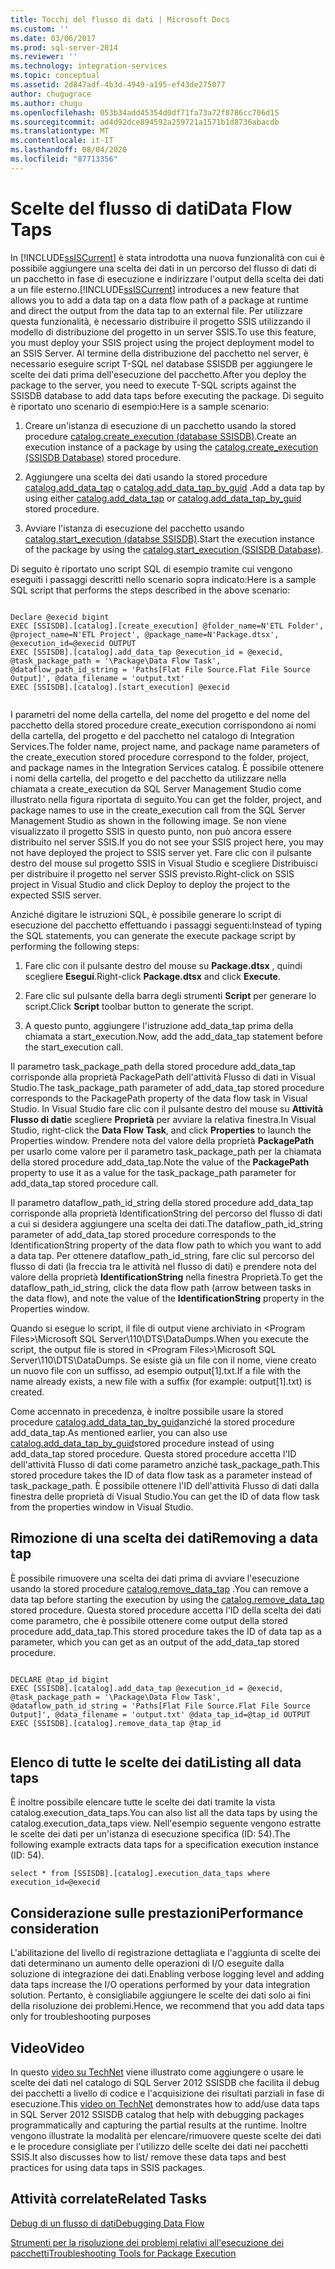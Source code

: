 ```yaml
---
title: Tocchi del flusso di dati | Microsoft Docs
ms.custom: ''
ms.date: 03/06/2017
ms.prod: sql-server-2014
ms.reviewer: ''
ms.technology: integration-services
ms.topic: conceptual
ms.assetid: 2d847adf-4b3d-4949-a195-ef43de275077
author: chugugrace
ms.author: chugu
ms.openlocfilehash: 053b34add45354d0df71fa73a72f8786cc706d15
ms.sourcegitcommit: ad4d92dce894592a259721a1571b1d8736abacdb
ms.translationtype: MT
ms.contentlocale: it-IT
ms.lasthandoff: 08/04/2020
ms.locfileid: "87713356"
---
```

# <a name="data-flow-taps"></a><span data-ttu-id="104ae-102">Scelte del flusso di dati</span><span class="sxs-lookup"><span data-stu-id="104ae-102">Data Flow Taps</span></span>
  <span data-ttu-id="104ae-103">In [!INCLUDE[ssISCurrent](../includes/ssiscurrent-md.md)] è stata introdotta una nuova funzionalità con cui è possibile aggiungere una scelta dei dati in un percorso del flusso di dati di un pacchetto in fase di esecuzione e indirizzare l'output della scelta dei dati a un file esterno.</span><span class="sxs-lookup"><span data-stu-id="104ae-103">[!INCLUDE[ssISCurrent](../includes/ssiscurrent-md.md)] introduces a new feature that allows you to add a data tap on a data flow path of a package at runtime and direct the output from the data tap to an external file.</span></span> <span data-ttu-id="104ae-104">Per utilizzare questa funzionalità, è necessario distribuire il progetto SSIS utilizzando il modello di distribuzione del progetto in un server SSIS.</span><span class="sxs-lookup"><span data-stu-id="104ae-104">To use this feature, you must deploy your SSIS project using the project deployment model to an SSIS Server.</span></span> <span data-ttu-id="104ae-105">Al termine della distribuzione del pacchetto nel server, è necessario eseguire script T-SQL nel database SSISDB per aggiungere le scelte dei dati prima dell'esecuzione del pacchetto.</span><span class="sxs-lookup"><span data-stu-id="104ae-105">After you deploy the package to the server, you need to execute T-SQL scripts against the SSISDB database to add data taps before executing the package.</span></span> <span data-ttu-id="104ae-106">Di seguito è riportato uno scenario di esempio:</span><span class="sxs-lookup"><span data-stu-id="104ae-106">Here is a sample scenario:</span></span>  
  
1.  <span data-ttu-id="104ae-107">Creare un'istanza di esecuzione di un pacchetto usando la stored procedure [catalog.create_execution &#40;database SSISDB&#41;](/sql/integration-services/system-stored-procedures/catalog-create-execution-ssisdb-database).</span><span class="sxs-lookup"><span data-stu-id="104ae-107">Create an execution instance of a package by using the [catalog.create_execution &#40;SSISDB Database&#41;](/sql/integration-services/system-stored-procedures/catalog-create-execution-ssisdb-database) stored procedure.</span></span>  
  
2.  <span data-ttu-id="104ae-108">Aggiungere una scelta dei dati usando la stored procedure [catalog.add_data_tap](/sql/integration-services/system-stored-procedures/catalog-add-data-tap) o [catalog.add_data_tap_by_guid](/sql/integration-services/system-stored-procedures/catalog-add-data-tap-by-guid) .</span><span class="sxs-lookup"><span data-stu-id="104ae-108">Add a data tap by using either [catalog.add_data_tap](/sql/integration-services/system-stored-procedures/catalog-add-data-tap) or [catalog.add_data_tap_by_guid](/sql/integration-services/system-stored-procedures/catalog-add-data-tap-by-guid) stored procedure.</span></span>  
  
3.  <span data-ttu-id="104ae-109">Avviare l'istanza di esecuzione del pacchetto usando [catalog.start_execution &#40;databse SSISDB&#41;](/sql/integration-services/system-stored-procedures/catalog-start-execution-ssisdb-database).</span><span class="sxs-lookup"><span data-stu-id="104ae-109">Start the execution instance of the package by using the [catalog.start_execution &#40;SSISDB Database&#41;](/sql/integration-services/system-stored-procedures/catalog-start-execution-ssisdb-database).</span></span>  
  
 <span data-ttu-id="104ae-110">Di seguito è riportato uno script SQL di esempio tramite cui vengono eseguiti i passaggi descritti nello scenario sopra indicato:</span><span class="sxs-lookup"><span data-stu-id="104ae-110">Here is a sample SQL script that performs the steps described in the above scenario:</span></span>  
  
```  
  
Declare @execid bigint  
EXEC [SSISDB].[catalog].[create_execution] @folder_name=N'ETL Folder', @project_name=N'ETL Project', @package_name=N'Package.dtsx', @execution_id=@execid OUTPUT  
EXEC [SSISDB].[catalog].add_data_tap @execution_id = @execid, @task_package_path = '\Package\Data Flow Task', @dataflow_path_id_string = 'Paths[Flat File Source.Flat File Source Output]', @data_filename = 'output.txt'  
EXEC [SSISDB].[catalog].[start_execution] @execid  
  
```  
  
 <span data-ttu-id="104ae-111">I parametri del nome della cartella, del nome del progetto e del nome del pacchetto della stored procedure create_execution corrispondono ai nomi della cartella, del progetto e del pacchetto nel catalogo di Integration Services.</span><span class="sxs-lookup"><span data-stu-id="104ae-111">The folder name, project name, and package name parameters of the create_execution stored procedure correspond to the folder, project, and package names in the Integration Services catalog.</span></span> <span data-ttu-id="104ae-112">È possibile ottenere i nomi della cartella, del progetto e del pacchetto da utilizzare nella chiamata a create_execution da SQL Server Management Studio come illustrato nella figura riportata di seguito.</span><span class="sxs-lookup"><span data-stu-id="104ae-112">You can get the folder, project, and package names to use in the create_execution call from the SQL Server Management Studio as shown in the following image.</span></span> <span data-ttu-id="104ae-113">Se non viene visualizzato il progetto SSIS in questo punto, non può ancora essere distribuito nel server SSIS.</span><span class="sxs-lookup"><span data-stu-id="104ae-113">If you do not see your SSIS project here, you may not have deployed the project to SSIS server yet.</span></span> <span data-ttu-id="104ae-114">Fare clic con il pulsante destro del mouse sul progetto SSIS in Visual Studio e scegliere Distribuisci per distribuire il progetto nel server SSIS previsto.</span><span class="sxs-lookup"><span data-stu-id="104ae-114">Right-click on SSIS project in Visual Studio and click Deploy to deploy the project to the expected SSIS server.</span></span>  
  
 <span data-ttu-id="104ae-115">Anziché digitare le istruzioni SQL, è possibile generare lo script di esecuzione del pacchetto effettuando i passaggi seguenti:</span><span class="sxs-lookup"><span data-stu-id="104ae-115">Instead of typing the SQL statements, you can generate the execute package script by performing the following steps:</span></span>  
  
1.  <span data-ttu-id="104ae-116">Fare clic con il pulsante destro del mouse su **Package.dtsx** , quindi scegliere **Esegui**.</span><span class="sxs-lookup"><span data-stu-id="104ae-116">Right-click **Package.dtsx** and click **Execute**.</span></span>  
  
2.  <span data-ttu-id="104ae-117">Fare clic sul pulsante della barra degli strumenti **Script** per generare lo script.</span><span class="sxs-lookup"><span data-stu-id="104ae-117">Click **Script** toolbar button to generate the script.</span></span>  
  
3.  <span data-ttu-id="104ae-118">A questo punto, aggiungere l'istruzione add_data_tap prima della chiamata a start_execution.</span><span class="sxs-lookup"><span data-stu-id="104ae-118">Now, add the add_data_tap statement before the start_execution call.</span></span>  
  
 <span data-ttu-id="104ae-119">Il parametro task_package_path della stored procedure add_data_tap corrisponde alla proprietà PackagePath dell'attività Flusso di dati in Visual Studio.</span><span class="sxs-lookup"><span data-stu-id="104ae-119">The task_package_path parameter of add_data_tap stored procedure corresponds to the PackagePath property of the data flow task in Visual Studio.</span></span> <span data-ttu-id="104ae-120">In Visual Studio fare clic con il pulsante destro del mouse su **Attività Flusso di dati**e scegliere **Proprietà** per avviare la relativa finestra.</span><span class="sxs-lookup"><span data-stu-id="104ae-120">In Visual Studio, right-click the **Data Flow Task**, and click **Properties** to launch the Properties window.</span></span>  <span data-ttu-id="104ae-121">Prendere nota del valore della proprietà **PackagePath** per usarlo come valore per il parametro task_package_path per la chiamata della stored procedure add_data_tap.</span><span class="sxs-lookup"><span data-stu-id="104ae-121">Note the value of the **PackagePath** property to use it as a value for the task_package_path parameter for add_data_tap stored procedure call.</span></span>  
  
 <span data-ttu-id="104ae-122">Il parametro dataflow_path_id_string della stored procedure add_data_tap corrisponde alla proprietà IdentificationString del percorso del flusso di dati a cui si desidera aggiungere una scelta dei dati.</span><span class="sxs-lookup"><span data-stu-id="104ae-122">The dataflow_path_id_string  parameter of add_data_tap stored procedure corresponds to the IdentificationString property of the data flow path to which you want to add a data tap.</span></span> <span data-ttu-id="104ae-123">Per ottenere dataflow_path_id_string, fare clic sul percorso del flusso di dati (la freccia tra le attività nel flusso di dati) e prendere nota del valore della proprietà **IdentificationString** nella finestra Proprietà.</span><span class="sxs-lookup"><span data-stu-id="104ae-123">To get the dataflow_path_id_string, click the data flow path (arrow between tasks in the data flow), and note the value of the **IdentificationString** property in the Properties window.</span></span>  
  
 <span data-ttu-id="104ae-124">Quando si esegue lo script, il file di output viene archiviato in \<Program Files>\Microsoft SQL Server\110\DTS\DataDumps.</span><span class="sxs-lookup"><span data-stu-id="104ae-124">When you execute the script, the output file is stored in \<Program Files>\Microsoft SQL Server\110\DTS\DataDumps.</span></span> <span data-ttu-id="104ae-125">Se esiste già un file con il nome, viene creato un nuovo file con un suffisso, ad esempio output[1].txt.</span><span class="sxs-lookup"><span data-stu-id="104ae-125">If a file with the name already exists, a new file with a suffix (for example: output[1].txt)  is created.</span></span>  
  
 <span data-ttu-id="104ae-126">Come accennato in precedenza, è inoltre possibile usare la stored procedure [catalog.add_data_tap_by_guid](/sql/integration-services/system-stored-procedures/catalog-add-data-tap-by-guid)anziché la stored procedure add_data_tap.</span><span class="sxs-lookup"><span data-stu-id="104ae-126">As mentioned earlier, you can also use [catalog.add_data_tap_by_guid](/sql/integration-services/system-stored-procedures/catalog-add-data-tap-by-guid)stored procedure instead of using add_data_tap stored procedure.</span></span> <span data-ttu-id="104ae-127">Questa stored procedure accetta l'ID dell'attività Flusso di dati come parametro anziché task_package_path.</span><span class="sxs-lookup"><span data-stu-id="104ae-127">This stored procedure takes the ID of data flow task as a parameter instead of task_package_path.</span></span> <span data-ttu-id="104ae-128">È possibile ottenere l'ID dell'attività Flusso di dati dalla finestra delle proprietà di Visual Studio.</span><span class="sxs-lookup"><span data-stu-id="104ae-128">You can get the ID of data flow task from the properties window in Visual Studio.</span></span>  
  
## <a name="removing-a-data-tap"></a><span data-ttu-id="104ae-129">Rimozione di una scelta dei dati</span><span class="sxs-lookup"><span data-stu-id="104ae-129">Removing a data tap</span></span>  
 <span data-ttu-id="104ae-130">È possibile rimuovere una scelta dei dati prima di avviare l'esecuzione usando la stored procedure [catalog.remove_data_tap](/sql/integration-services/system-stored-procedures/catalog-remove-data-tap) .</span><span class="sxs-lookup"><span data-stu-id="104ae-130">You can remove a data tap before starting the execution by using the [catalog.remove_data_tap](/sql/integration-services/system-stored-procedures/catalog-remove-data-tap) stored procedure.</span></span> <span data-ttu-id="104ae-131">Questa stored procedure accetta l'ID della scelta dei dati come parametro, che è possibile ottenere come output della stored procedure add_data_tap.</span><span class="sxs-lookup"><span data-stu-id="104ae-131">This stored procedure takes the ID of data tap as a parameter, which you can get as an output of the add_data_tap stored procedure.</span></span>  
  
```  
  
DECLARE @tap_id bigint  
EXEC [SSISDB].[catalog].add_data_tap @execution_id = @execid, @task_package_path = '\Package\Data Flow Task', @dataflow_path_id_string = 'Paths[Flat File Source.Flat File Source Output]', @data_filename = 'output.txt' @data_tap_id=@tap_id OUTPUT  
EXEC [SSISDB].[catalog].remove_data_tap @tap_id  
  
```  
  
## <a name="listing-all-data-taps"></a><span data-ttu-id="104ae-132">Elenco di tutte le scelte dei dati</span><span class="sxs-lookup"><span data-stu-id="104ae-132">Listing all data taps</span></span>  
 <span data-ttu-id="104ae-133">È inoltre possibile elencare tutte le scelte dei dati tramite la vista catalog.execution_data_taps.</span><span class="sxs-lookup"><span data-stu-id="104ae-133">You can also list all the data taps by using the catalog.execution_data_taps view.</span></span> <span data-ttu-id="104ae-134">Nell'esempio seguente vengono estratte le scelte dei dati per un'istanza di esecuzione specifica (ID: 54).</span><span class="sxs-lookup"><span data-stu-id="104ae-134">The following example extracts data taps for a specification execution instance (ID: 54).</span></span>  
  
```  
select * from [SSISDB].[catalog].execution_data_taps where execution_id=@execid  
```  
  
## <a name="performance-consideration"></a><span data-ttu-id="104ae-135">Considerazione sulle prestazioni</span><span class="sxs-lookup"><span data-stu-id="104ae-135">Performance consideration</span></span>  
 <span data-ttu-id="104ae-136">L'abilitazione del livello di registrazione dettagliata e l'aggiunta di scelte dei dati determinano un aumento delle operazioni di I/O eseguite dalla soluzione di integrazione dei dati.</span><span class="sxs-lookup"><span data-stu-id="104ae-136">Enabling verbose logging level and adding data taps increase the I/O operations performed by your data integration solution.</span></span> <span data-ttu-id="104ae-137">Pertanto, è consigliabile aggiungere le scelte dei dati solo ai fini della risoluzione dei problemi.</span><span class="sxs-lookup"><span data-stu-id="104ae-137">Hence, we recommend that you add data taps only for troubleshooting purposes</span></span>  
  
## <a name="video"></a><span data-ttu-id="104ae-138">Video</span><span class="sxs-lookup"><span data-stu-id="104ae-138">Video</span></span>  
 <span data-ttu-id="104ae-139">In questo [video su TechNet](https://technet.microsoft.com/sqlserver/dn600163) viene illustrato come aggiungere o usare le scelte dei dati nel catalogo di SQL Server 2012 SSISDB che facilita il debug dei pacchetti a livello di codice e l'acquisizione dei risultati parziali in fase di esecuzione.</span><span class="sxs-lookup"><span data-stu-id="104ae-139">This [video on TechNet](https://technet.microsoft.com/sqlserver/dn600163) demonstrates how to add/use data taps in SQL Server 2012 SSISDB catalog that help with debugging packages programmatically and capturing the partial results at the runtime.</span></span> <span data-ttu-id="104ae-140">Inoltre vengono illustrate la modalità per elencare/rimuovere queste scelte dei dati e le procedure consigliate per l'utilizzo delle scelte dei dati nei pacchetti SSIS.</span><span class="sxs-lookup"><span data-stu-id="104ae-140">It also discusses how to list/ remove these data taps and best practices for using data taps in SSIS packages.</span></span>  
  
## <a name="related-tasks"></a><span data-ttu-id="104ae-141">Attività correlate</span><span class="sxs-lookup"><span data-stu-id="104ae-141">Related Tasks</span></span>  
 [<span data-ttu-id="104ae-142">Debug di un flusso di dati</span><span class="sxs-lookup"><span data-stu-id="104ae-142">Debugging Data Flow</span></span>](troubleshooting/debugging-data-flow.md)  
  
 [<span data-ttu-id="104ae-143">Strumenti per la risoluzione dei problemi relativi all'esecuzione dei pacchetti</span><span class="sxs-lookup"><span data-stu-id="104ae-143">Troubleshooting Tools for Package Execution</span></span>](troubleshooting/troubleshooting-tools-for-package-execution.md)  
  
  
